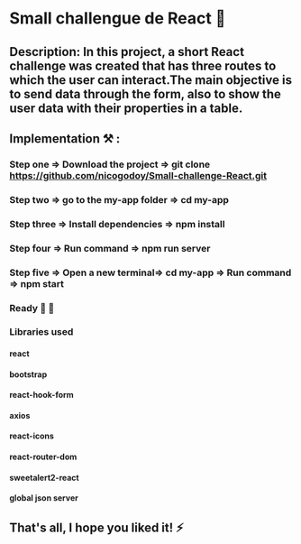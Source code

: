 # Small challengue de React 🚀

## Description: In this project, a short React challenge was created that has three routes to which the user can interact.The main objective is to send data through the form, also to show the user data with their properties in a table.

## Implementation ⚒️ :
### Step one => Download the project => git clone https://github.com/nicogodoy/Small-challenge-React.git
### Step two => go to the my-app folder => cd my-app
### Step three => Install dependencies => npm install
### Step four => Run command => npm run server
### Step five => Open a new terminal=> cd my-app => Run command => npm start
### Ready 🎉 🏁

### Libraries used
#### react
#### bootstrap
#### react-hook-form
#### axios
#### react-icons
#### react-router-dom
#### sweetalert2-react
#### global json server 

## That's all, I hope you liked it! ⚡